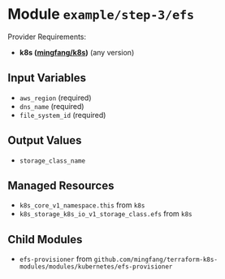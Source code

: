 
# Module `example/step-3/efs`

Provider Requirements:
* **k8s ([mingfang/k8s](https://registry.terraform.io/providers/mingfang/k8s/latest))** (any version)

## Input Variables
* `aws_region` (required)
* `dns_name` (required)
* `file_system_id` (required)

## Output Values
* `storage_class_name`

## Managed Resources
* `k8s_core_v1_namespace.this` from `k8s`
* `k8s_storage_k8s_io_v1_storage_class.efs` from `k8s`

## Child Modules
* `efs-provisioner` from `github.com/mingfang/terraform-k8s-modules/modules/kubernetes/efs-provisioner`

